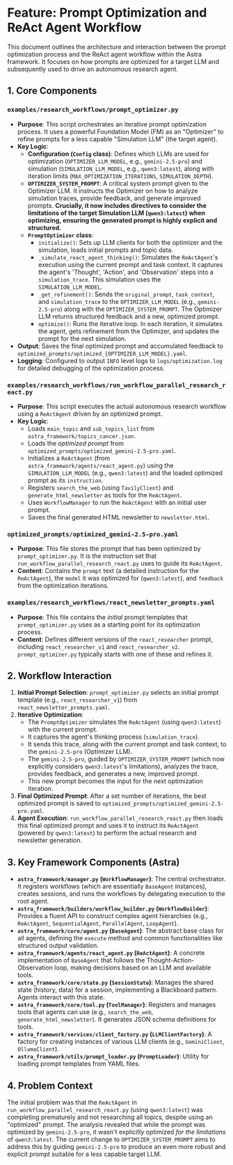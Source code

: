 # Feature: Prompt Optimization and ReAct Agent Workflow

This document outlines the architecture and interaction between the prompt optimization process and the ReAct agent workflow within the Astra framework. It focuses on how prompts are optimized for a target LLM and subsequently used to drive an autonomous research agent.

## 1. Core Components

### `examples/research_workflows/prompt_optimizer.py`
*   **Purpose**: This script orchestrates an iterative prompt optimization process. It uses a powerful Foundation Model (FM) as an "Optimizer" to refine prompts for a less capable "Simulation LLM" (the target agent).
*   **Key Logic**:
    *   **Configuration (`Config` class)**: Defines which LLMs are used for optimization (`OPTIMIZER_LLM_MODEL`, e.g., `gemini-2.5-pro`) and simulation (`SIMULATION_LLM_MODEL`, e.g., `qwen3:latest`), along with iteration limits (`MAX_OPTIMIZATION_ITERATIONS`, `SIMULATION_DEPTH`).
    *   **`OPTIMIZER_SYSTEM_PROMPT`**: A critical system prompt given to the Optimizer LLM. It instructs the Optimizer on how to analyze simulation traces, provide feedback, and generate improved prompts. **Crucially, it now includes directives to consider the limitations of the target Simulation LLM (`qwen3:latest`) when optimizing, ensuring the generated prompt is highly explicit and structured.**
    *   **`PromptOptimizer` class**:
        *   `initialize()`: Sets up LLM clients for both the optimizer and the simulation, loads initial prompts and topic data.
        *   `_simulate_react_agent_thinking()`: Simulates the `ReActAgent`'s execution using the current prompt and task context. It captures the agent's 'Thought', 'Action', and 'Observation' steps into a `simulation_trace`. This simulation uses the `SIMULATION_LLM_MODEL`.
        *   `_get_refinement()`: Sends the `original_prompt`, `task_context`, and `simulation_trace` to the `OPTIMIZER_LLM_MODEL` (e.g., `gemini-2.5-pro`) along with the `OPTIMIZER_SYSTEM_PROMPT`. The Optimizer LLM returns structured feedback and a new, optimized prompt.
        *   `optimize()`: Runs the iterative loop. In each iteration, it simulates the agent, gets refinement from the Optimizer, and updates the prompt for the next simulation.
*   **Output**: Saves the final optimized prompt and accumulated feedback to `optimized_prompts/optimized_{OPTIMIZER_LLM_MODEL}.yaml`.
*   **Logging**: Configured to output `INFO` level logs to `logs/optimization.log` for detailed debugging of the optimization process.

### `examples/research_workflows/run_workflow_parallel_research_react.py`
*   **Purpose**: This script executes the actual autonomous research workflow using a `ReActAgent` driven by an optimized prompt.
*   **Key Logic**:
    *   Loads `main_topic` and `sub_topics_list` from `astra_framework/topics_cancer.json`.
    *   Loads the *optimized prompt* from `optimized_prompts/optimized_gemini-2.5-pro.yaml`.
    *   Initializes a `ReActAgent` (from `astra_framework/agents/react_agent.py`) using the `SIMULATION_LLM_MODEL` (e.g., `qwen3:latest`) and the loaded optimized prompt as its `instruction`.
    *   Registers `search_the_web` (using `TavilyClient`) and `generate_html_newsletter` as tools for the `ReActAgent`.
    *   Uses `WorkflowManager` to run the `ReActAgent` with an initial user prompt.
    *   Saves the final generated HTML newsletter to `newsletter.html`.

### `optimized_prompts/optimized_gemini-2.5-pro.yaml`
*   **Purpose**: This file stores the prompt that has been optimized by `prompt_optimizer.py`. It is the instruction set that `run_workflow_parallel_research_react.py` uses to guide its `ReActAgent`.
*   **Content**: Contains the `prompt` text (a detailed instruction for the `ReActAgent`), the `model` it was optimized for (`qwen3:latest`), and `feedback` from the optimization iterations.

### `examples/research_workflows/react_newsletter_prompts.yaml`
*   **Purpose**: This file contains the *initial* prompt templates that `prompt_optimizer.py` uses as a starting point for its optimization process.
*   **Content**: Defines different versions of the `react_researcher` prompt, including `react_researcher_v1` and `react_researcher_v2`. `prompt_optimizer.py` typically starts with one of these and refines it.

## 2. Workflow Interaction

1.  **Initial Prompt Selection**: `prompt_optimizer.py` selects an initial prompt template (e.g., `react_researcher_v1`) from `react_newsletter_prompts.yaml`.
2.  **Iterative Optimization**:
    *   The `PromptOptimizer` simulates the `ReActAgent` (using `qwen3:latest`) with the current prompt.
    *   It captures the agent's thinking process (`simulation_trace`).
    *   It sends this trace, along with the current prompt and task context, to the `gemini-2.5-pro` (Optimizer LLM).
    *   The `gemini-2.5-pro`, guided by `OPTIMIZER_SYSTEM_PROMPT` (which now explicitly considers `qwen3:latest`'s limitations), analyzes the trace, provides feedback, and generates a new, improved prompt.
    *   This new prompt becomes the input for the next optimization iteration.
3.  **Final Optimized Prompt**: After a set number of iterations, the best optimized prompt is saved to `optimized_prompts/optimized_gemini-2.5-pro.yaml`.
4.  **Agent Execution**: `run_workflow_parallel_research_react.py` then loads this final optimized prompt and uses it to instruct its `ReActAgent` (powered by `qwen3:latest`) to perform the actual research and newsletter generation.

## 3. Key Framework Components (Astra)

*   **`astra_framework/manager.py` (`WorkflowManager`)**: The central orchestrator. It registers workflows (which are essentially `BaseAgent` instances), creates sessions, and runs the workflows by delegating execution to the root agent.
*   **`astra_framework/builders/workflow_builder.py` (`WorkflowBuilder`)**: Provides a fluent API to construct complex agent hierarchies (e.g., `ReActAgent`, `SequentialAgent`, `ParallelAgent`, `LoopAgent`).
*   **`astra_framework/core/agent.py` (`BaseAgent`)**: The abstract base class for all agents, defining the `execute` method and common functionalities like structured output validation.
*   **`astra_framework/agents/react_agent.py` (`ReActAgent`)**: A concrete implementation of `BaseAgent` that follows the Thought-Action-Observation loop, making decisions based on an LLM and available tools.
*   **`astra_framework/core/state.py` (`SessionState`)**: Manages the shared state (history, data) for a session, implementing a Blackboard pattern. Agents interact with this state.
*   **`astra_framework/core/tool.py` (`ToolManager`)**: Registers and manages tools that agents can use (e.g., `search_the_web`, `generate_html_newsletter`). It generates JSON schema definitions for tools.
*   **`astra_framework/services/client_factory.py` (`LLMClientFactory`)**: A factory for creating instances of various LLM clients (e.g., `GeminiClient`, `OllamaClient`).
*   **`astra_framework/utils/prompt_loader.py` (`PromptLoader`)**: Utility for loading prompt templates from YAML files.

## 4. Problem Context

The initial problem was that the `ReActAgent` in `run_workflow_parallel_research_react.py` (using `qwen3:latest`) was completing prematurely and not researching all topics, despite using an "optimized" prompt. The analysis revealed that while the prompt was optimized by `gemini-2.5-pro`, it wasn't explicitly optimized *for the limitations* of `qwen3:latest`. The current change to `OPTIMIZER_SYSTEM_PROMPT` aims to address this by guiding `gemini-2.5-pro` to produce an even more robust and explicit prompt suitable for a less capable target LLM.
